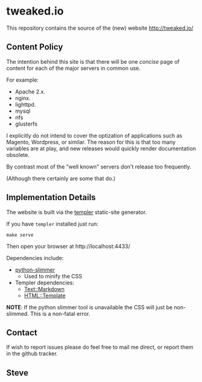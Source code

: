 tweaked.io
==========

This repository contains the source of the (new) website http://tweaked.io/


Content Policy
--------------

The intention behind this site is that there will be one *concise* page
of content for each of the major servers in common use.

For example:

* Apache 2.x.
* nginx.
* lighttpd.
* mysql
* nfs
* glusterfs

I explicitly do not intend to cover the optization of applications
such as Magento, Wordpress, or similar.  The reason for this is that
too many variables are at play, and new releases would quickly render
documentation obsolete.

By contrast most of the "well known" servers don't release too frequently.

(Although there certainly are some that do.)


Implementation Details
----------------------

The website is built via the [templer](https://github.com/skx/templer)
static-site generator.

If you have `templer` installed just run:

    make serve

Then open your browser at http://localhost:4433/

Dependencies include:

* [python-slimmer](http://packages.debian.org/python-slimmer)
   * Used to minify the CSS
* Templer dependencies:
   * [Text::Markdown](http://packages.debian.org/libtext-markdown-perl)
   * [HTML::Template](http://packages.debian.org/libhtml-template-perl)

**NOTE**: If the python slimmer tool is unavailable the CSS will just be non-slimmed.  This is a non-fatal error.


Contact
-------

If wish to report issues please do feel free to mail me direct, or
report them in the github tracker.


Steve
--